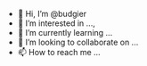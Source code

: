 - 👋 Hi, I’m @budgier
- 👀 I’m interested in ...,
- 🌱 I’m currently learning ...
- 💞️ I’m looking to collaborate on ...
- 📫 How to reach me ...

<!---
budgier/budgier is a ✨ special ✨ repository because its `README.md` (this file) appears on your GitHub profile.
You can click the Preview link to take a look at your changes.
--->

